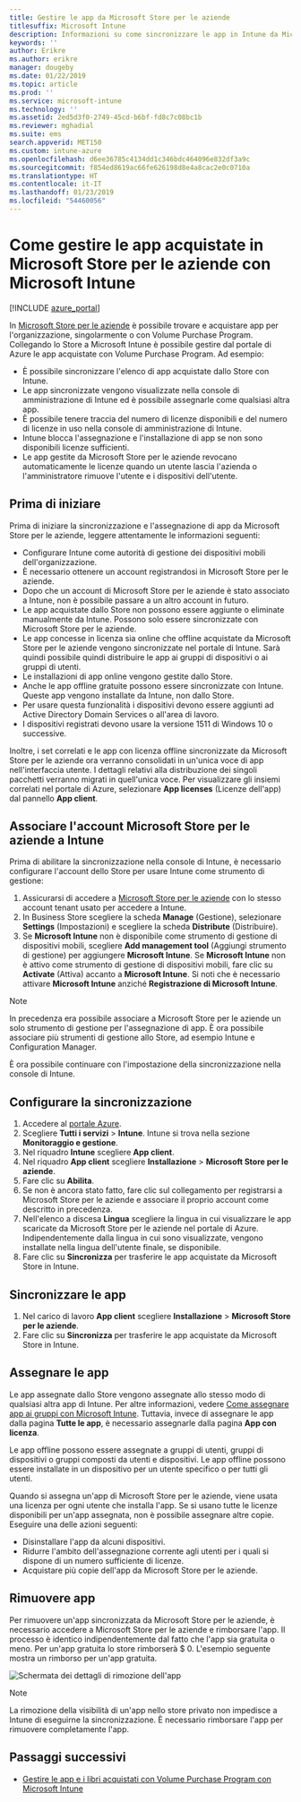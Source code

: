 ```yaml
---
title: Gestire le app da Microsoft Store per le aziende
titlesuffix: Microsoft Intune
description: Informazioni su come sincronizzare le app in Intune da Microsoft Store per le aziende, assegnarle e tenerne traccia.
keywords: ''
author: Erikre
ms.author: erikre
manager: dougeby
ms.date: 01/22/2019
ms.topic: article
ms.prod: ''
ms.service: microsoft-intune
ms.technology: ''
ms.assetid: 2ed5d3f0-2749-45cd-b6bf-fd8c7c08bc1b
ms.reviewer: mghadial
ms.suite: ems
search.appverid: MET150
ms.custom: intune-azure
ms.openlocfilehash: d6ee36785c4134dd1c346bdc464096e832df3a9c
ms.sourcegitcommit: f854ed8619ac66fe626198d8e4a8cac2e0c0710a
ms.translationtype: HT
ms.contentlocale: it-IT
ms.lasthandoff: 01/23/2019
ms.locfileid: "54460056"
---
```

# <a name="how-to-manage-apps-you-purchased-from-the-microsoft-store-for-business-with-microsoft-intune"></a>Come gestire le app acquistate in Microsoft Store per le aziende con Microsoft Intune

[!INCLUDE [azure_portal](./includes/azure_portal.md)]

In [Microsoft Store per le aziende](https://www.microsoft.com/business-store) è possibile trovare e acquistare app per l'organizzazione, singolarmente o con Volume Purchase Program. Collegando lo Store a Microsoft Intune è possibile gestire dal portale di Azure le app acquistate con Volume Purchase Program. Ad esempio:
* È possibile sincronizzare l'elenco di app acquistate dallo Store con Intune.
* Le app sincronizzate vengono visualizzate nella console di amministrazione di Intune ed è possibile assegnarle come qualsiasi altra app.
* È possibile tenere traccia del numero di licenze disponibili e del numero di licenze in uso nella console di amministrazione di Intune.
* Intune blocca l'assegnazione e l'installazione di app se non sono disponibili licenze sufficienti.
* Le app gestite da Microsoft Store per le aziende revocano automaticamente le licenze quando un utente lascia l'azienda o l'amministratore rimuove l'utente e i dispositivi dell'utente.

## <a name="before-you-start"></a>Prima di iniziare

Prima di iniziare la sincronizzazione e l'assegnazione di app da Microsoft Store per le aziende, leggere attentamente le informazioni seguenti:

- Configurare Intune come autorità di gestione dei dispositivi mobili dell'organizzazione.
- È necessario ottenere un account registrandosi in Microsoft Store per le aziende.
- Dopo che un account di Microsoft Store per le aziende è stato associato a Intune, non è possibile passare a un altro account in futuro.
- Le app acquistate dallo Store non possono essere aggiunte o eliminate manualmente da Intune. Possono solo essere sincronizzate con Microsoft Store per le aziende.
- Le app concesse in licenza sia online che offline acquistate da Microsoft Store per le aziende vengono sincronizzate nel portale di Intune. Sarà quindi possibile quindi distribuire le app ai gruppi di dispositivi o ai gruppi di utenti. 
- Le installazioni di app online vengono gestite dallo Store.
- Anche le app offline gratuite possono essere sincronizzate con Intune. Queste app vengono installate da Intune, non dallo Store.
- Per usare questa funzionalità i dispositivi devono essere aggiunti ad Active Directory Domain Services o all'area di lavoro.
- I dispositivi registrati devono usare la versione 1511 di Windows 10 o successive.

Inoltre, i set correlati e le app con licenza offline sincronizzate da Microsoft Store per le aziende ora verranno consolidati in un'unica voce di app nell'interfaccia utente. I dettagli relativi alla distribuzione dei singoli pacchetti verranno migrati in quell'unica voce. Per visualizzare gli insiemi correlati nel portale di Azure, selezionare **App licenses** (Licenze dell'app) dal pannello **App client**.

## <a name="associate-your-microsoft-store-for-business-account-with-intune"></a>Associare l'account Microsoft Store per le aziende a Intune
Prima di abilitare la sincronizzazione nella console di Intune, è necessario configurare l'account dello Store per usare Intune come strumento di gestione:
1. Assicurarsi di accedere a [Microsoft Store per le aziende](https://www.microsoft.com/business-store) con lo stesso account tenant usato per accedere a Intune.
2. In Business Store scegliere la scheda **Manage** (Gestione), selezionare **Settings** (Impostazioni) e scegliere la scheda **Distribute** (Distribuire).
3. Se **Microsoft Intune** non è disponibile come strumento di gestione di dispositivi mobili, scegliere **Add management tool** (Aggiungi strumento di gestione) per aggiungere **Microsoft Intune**. Se **Microsoft Intune** non è attivo come strumento di gestione di dispositivi mobili, fare clic su **Activate** (Attiva) accanto a **Microsoft Intune**. Si noti che è necessario attivare **Microsoft Intune** anziché **Registrazione di Microsoft Intune**.

> [!NOTE]
> In precedenza era possibile associare a Microsoft Store per le aziende un solo strumento di gestione per l'assegnazione di app. È ora possibile associare più strumenti di gestione allo Store, ad esempio Intune e Configuration Manager. 

È ora possibile continuare con l'impostazione della sincronizzazione nella console di Intune.

## <a name="configure-synchronization"></a>Configurare la sincronizzazione

1. Accedere al [portale Azure](https://portal.azure.com).
2. Scegliere **Tutti i servizi** > **Intune**. Intune si trova nella sezione **Monitoraggio e gestione**.
3. Nel riquadro **Intune** scegliere **App client**.
1. Nel riquadro **App client** scegliere **Installazione** > **Microsoft Store per le aziende**.
2. Fare clic su **Abilita**.
3. Se non è ancora stato fatto, fare clic sul collegamento per registrarsi a Microsoft Store per le aziende e associare il proprio account come descritto in precedenza.
5. Nell'elenco a discesa **Lingua** scegliere la lingua in cui visualizzare le app scaricate da Microsoft Store per le aziende nel portale di Azure. Indipendentemente dalla lingua in cui sono visualizzate, vengono installate nella lingua dell'utente finale, se disponibile.
6. Fare clic su **Sincronizza** per trasferire le app acquistate da Microsoft Store in Intune.

## <a name="synchronize-apps"></a>Sincronizzare le app

1. Nel carico di lavoro **App client** scegliere **Installazione** > **Microsoft Store per le aziende**.
2. Fare clic su **Sincronizza** per trasferire le app acquistate da Microsoft Store in Intune.

## <a name="assign-apps"></a>Assegnare le app

Le app assegnate dallo Store vengono assegnate allo stesso modo di qualsiasi altra app di Intune. Per altre informazioni, vedere [Come assegnare app ai gruppi con Microsoft Intune](apps-deploy.md). Tuttavia, invece di assegnare le app dalla pagina **Tutte le app**, è necessario assegnarle dalla pagina **App con licenza**.

Le app offline possono essere assegnate a gruppi di utenti, gruppi di dispositivi o gruppi composti da utenti e dispositivi.
Le app offline possono essere installate in un dispositivo per un utente specifico o per tutti gli utenti. 


Quando si assegna un'app di Microsoft Store per le aziende, viene usata una licenza per ogni utente che installa l'app. Se si usano tutte le licenze disponibili per un'app assegnata, non è possibile assegnare altre copie. Eseguire una delle azioni seguenti:
* Disinstallare l'app da alcuni dispositivi.
* Ridurre l'ambito dell'assegnazione corrente agli utenti per i quali si dispone di un numero sufficiente di licenze.
* Acquistare più copie dell'app da Microsoft Store per le aziende.

## <a name="remove-apps"></a>Rimuovere app

Per rimuovere un'app sincronizzata da Microsoft Store per le aziende, è necessario accedere a Microsoft Store per le aziende e rimborsare l'app. Il processo è identico indipendentemente dal fatto che l'app sia gratuita o meno. Per un'app gratuita lo store rimborserà $ 0. L'esempio seguente mostra un rimborso per un'app gratuita. 

![Schermata dei dettagli di rimozione dell'app](./media/microsoft-store-for-business-01.png)

> [!NOTE]
> La rimozione della visibilità di un'app nello store privato non impedisce a Intune di eseguirne la sincronizzazione. È necessario rimborsare l'app per rimuovere completamente l'app.

## <a name="next-steps"></a>Passaggi successivi

- [Gestire le app e i libri acquistati con Volume Purchase Program con Microsoft Intune](vpp-apps.md)
